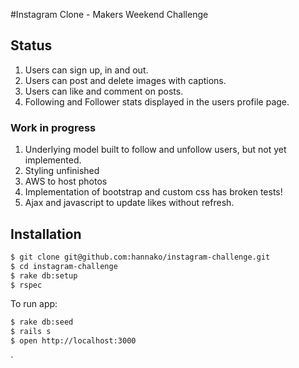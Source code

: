 #Instagram Clone - Makers Weekend Challenge

## Status
1. Users can sign up, in and out.
2. Users can post and delete images with captions.
3. Users can like and comment on posts.
4. Following and Follower stats displayed in the users profile page.

### Work in progress
1. Underlying model built to follow and unfollow users, but not yet implemented.
2. Styling unfinished
3. AWS to host photos
4. Implementation of bootstrap and custom css has broken tests!
5. Ajax and javascript to update likes without refresh.

## Installation

```sh
$ git clone git@github.com:hannako/instagram-challenge.git
$ cd instagram-challenge
$ rake db:setup
$ rspec
```

To run app:

```sh
$ rake db:seed
$ rails s
$ open http://localhost:3000
```


`

